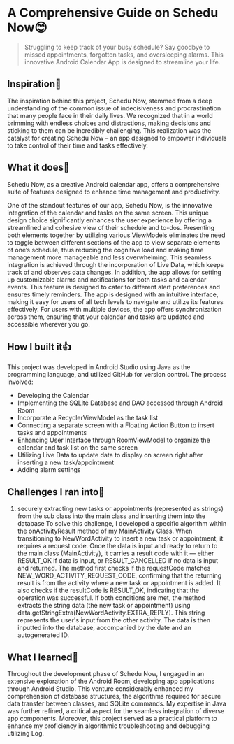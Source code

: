 # A Comprehensive Guide on Schedu Now😊

>  Struggling to keep track of your busy schedule? Say goodbye to missed appointments, forgotten tasks, and oversleeping alarms. This innovative Android Calendar App is designed to streamline your life.

## Inspiration🌟

The inspiration behind this project, Schedu Now, stemmed from a deep understanding of the common issue of indecisiveness and procrastination that many people face in their daily lives. We recognized that in a world brimming with endless choices and distractions, making decisions and sticking to them can be incredibly challenging. This realization was the catalyst for creating Schedu Now – an app designed to empower individuals to take control of their time and tasks effectively.

## What it does🚀
Schedu Now, as a creative Android calendar app, offers a comprehensive suite of features designed to enhance time management and productivity. 

One of the standout features of our app, Schedu Now, is the innovative integration of the calendar and tasks on the same screen. This unique design choice significantly enhances the user experience by offering a streamlined and cohesive view of their schedule and to-dos. Presenting both elements together by utilizing various ViewModels eliminates the need to toggle between different sections of the app to view separate elements of one’s schedule, thus reducing the cognitive load and making time management more manageable and less overwhelming. This seamless integration is achieved through the incorporation of Live Data, which keeps track of and observes data changes. 
In addition, the app allows for setting up customizable alarms and notifications for both tasks and calendar events. This feature is designed to cater to different alert preferences and ensures timely reminders. 
The app is designed with an intuitive interface, making it easy for users of all tech levels to navigate and utilize its features effectively. 
For users with multiple devices, the app offers synchronization across them, ensuring that your calendar and tasks are updated and accessible wherever you go.

## How I built it👍

This project was developed in Android Studio using Java as the programming language, and utilized GitHub for version control. The process involved:

- Developing the Calendar
- Implementing the SQLite Database and DAO accessed through Android Room
- Incorporate a RecyclerViewModel as the task list
- Connecting a separate screen with a Floating Action Button to insert tasks and appointments
- Enhancing User Interface through RoomViewModel to organize the calendar and task list on the same screen
- Utilizing Live Data to update data to display on screen right after inserting a new task/appointment
- Adding alarm settings

## Challenges I ran into🍕

1. securely extracting new tasks or appointments (represented as strings) from the sub class into the main class and inserting them into the database
To solve this challenge, I developed a specific algorithm within the onActivityResult method of my MainActivity Class. When transitioning to NewWordActivity to insert a new task or appointment, it requires a request code. Once the data is input and ready to return to the main class (MainActivity), it carries a result code with it — either RESULT_OK if data is input, or RESULT_CANCELLED if no data is input and returned. The method first checks if the requestCode matches NEW_WORD_ACTIVITY_REQUEST_CODE, confirming that the returning result is from the activity where a new task or appointment is added. It also checks if the resultCode is RESULT_OK, indicating that the operation was successful. If both conditions are met, the method extracts the string data (the new task or appointment) using data.getStringExtra(NewWordActivity.EXTRA_REPLY). This string represents the user's input from the other activity. The data is then inputted into the database, accompanied by the date and an autogenerated ID.

## What I learned🎉
Throughout the development phase of Schedu Now, I engaged in an extensive exploration of the Android Room, developing app applications through Android Studio. This venture considerably enhanced my comprehension of database structures, the algorithms required for secure data transfer between classes, and SQLite commands. My expertise in Java was further refined, a critical aspect for the seamless integration of diverse app components. Moreover, this project served as a practical platform to enhance my proficiency in algorithmic troubleshooting and debugging utilizing Log.
